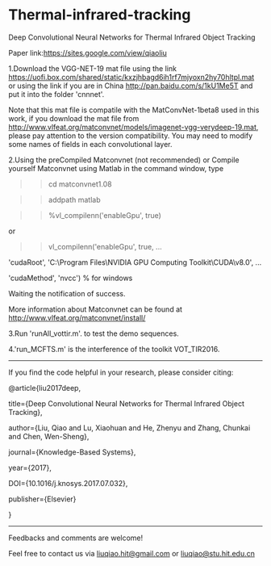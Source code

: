 # Thermal-infrared-tracking
Deep Convolutional Neural Networks for Thermal Infrared Object Tracking
 
Paper link:https://sites.google.com/view/qiaoliu
 
1.Download the VGG-NET-19 mat file using the link https://uofi.box.com/shared/static/kxzjhbagd6ih1rf7mjyoxn2hy70hltpl.mat or using the link if you are in China http://pan.baidu.com/s/1kU1Me5T and put it into the folder 'cnnnet'.

Note that this mat file is compatile with the MatConvNet-1beta8 used in this work, if you download the mat file from http://www.vlfeat.org/matconvnet/models/imagenet-vgg-verydeep-19.mat, please pay attention to the version compatibility. You may need to modify some names of fields in each convolutional layer.  


2.Using the preCompiled Matconvnet (not recommended) or Compile yourself Matconvnet using Matlab in the command window, type 

>>cd matconvnet1.08

>>addpath matlab

>>%vl_compilenn('enableGpu', true)

or

>>vl_compilenn('enableGpu', true, ...

'cudaRoot', 'C:\Program Files\NVIDIA GPU Computing Toolkit\CUDA\v8.0', ...

'cudaMethod', 'nvcc') % for windows

Waiting the notification of success.

More information about Matconvnet can be found at http://www.vlfeat.org/matconvnet/install/

3.Run 'runAll_vottir.m'. to test the demo sequences. 

4.'run_MCFTS.m' is the interference of the toolkit VOT_TIR2016.


*********************************************************************************
If you find the code helpful in your research, please consider citing:

@article{liu2017deep,

  title={Deep Convolutional Neural Networks for Thermal Infrared Object Tracking},
  
  author={Liu, Qiao and Lu, Xiaohuan and He, Zhenyu and Zhang, Chunkai and Chen, Wen-Sheng},
  
  journal={Knowledge-Based Systems},
  
  year={2017},
  
  DOI={10.1016/j.knosys.2017.07.032},
  
  publisher={Elsevier}

}

*********************************************************************************



Feedbacks and comments are welcome! 

Feel free to contact us via liuqiao.hit@gmail.com or liuqiao@stu.hit.edu.cn





